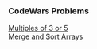 ### CodeWars Problems

<a href="https://need4swede.github.io/CodeWars-JavaScript/multiples-of-3-or-5/index.html">Multiples of 3 or 5</a><br>
<a href="https://need4swede.github.io/CodeWars-JavaScript/merge-and-sort-arrays/index.html">Merge and Sort Arrays</a><br>
